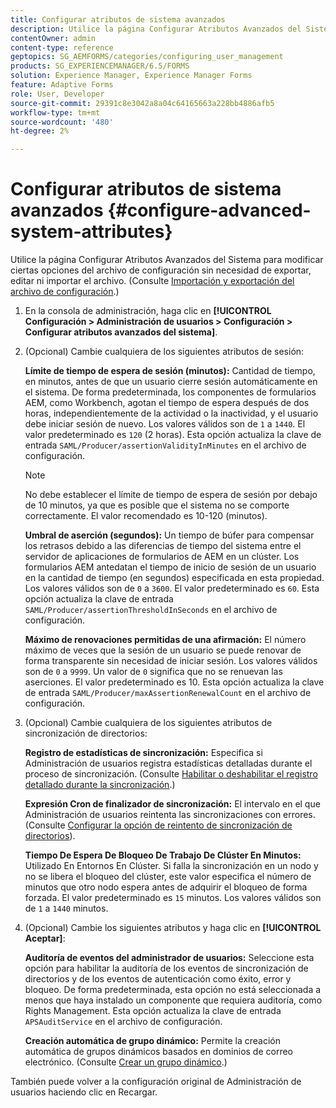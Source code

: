 ```yaml
---
title: Configurar atributos de sistema avanzados
description: Utilice la página Configurar Atributos Avanzados del Sistema para modificar ciertas opciones del archivo de configuración sin necesidad de exportar, editar ni importar el archivo.
contentOwner: admin
content-type: reference
geptopics: SG_AEMFORMS/categories/configuring_user_management
products: SG_EXPERIENCEMANAGER/6.5/FORMS
solution: Experience Manager, Experience Manager Forms
feature: Adaptive Forms
role: User, Developer
source-git-commit: 29391c8e3042a8a04c64165663a228bb4886afb5
workflow-type: tm+mt
source-wordcount: '480'
ht-degree: 2%

---
```


# Configurar atributos de sistema avanzados {#configure-advanced-system-attributes}

Utilice la página Configurar Atributos Avanzados del Sistema para modificar ciertas opciones del archivo de configuración sin necesidad de exportar, editar ni importar el archivo. (Consulte [Importación y exportación del archivo de configuración](/help/forms/using/admin-help/importing-exporting-configuration-file.md#importing-and-exporting-the-configuration-file).)

1. En la consola de administración, haga clic en **[!UICONTROL Configuración > Administración de usuarios > Configuración > Configurar atributos avanzados del sistema]**.
1. (Opcional) Cambie cualquiera de los siguientes atributos de sesión:

   **Límite de tiempo de espera de sesión (minutos):** Cantidad de tiempo, en minutos, antes de que un usuario cierre sesión automáticamente en el sistema. De forma predeterminada, los componentes de formularios AEM, como Workbench, agotan el tiempo de espera después de dos horas, independientemente de la actividad o la inactividad, y el usuario debe iniciar sesión de nuevo. Los valores válidos son de `1` a `1440`. El valor predeterminado es `120` (2 horas). Esta opción actualiza la clave de entrada `SAML/Producer/assertionValidityInMinutes` en el archivo de configuración.

   >[!NOTE]
   >
   >No debe establecer el límite de tiempo de espera de sesión por debajo de 10 minutos, ya que es posible que el sistema no se comporte correctamente. El valor recomendado es 10-120 (minutos).

   **Umbral de aserción (segundos):** Un tiempo de búfer para compensar los retrasos debido a las diferencias de tiempo del sistema entre el servidor de aplicaciones de formularios de AEM en un clúster. Los formularios AEM antedatan el tiempo de inicio de sesión de un usuario en la cantidad de tiempo (en segundos) especificada en esta propiedad. Los valores válidos son de `0` a `3600`. El valor predeterminado es `60`. Esta opción actualiza la clave de entrada `SAML/Producer/assertionThresholdInSeconds` en el archivo de configuración.

   **Máximo de renovaciones permitidas de una afirmación:** El número máximo de veces que la sesión de un usuario se puede renovar de forma transparente sin necesidad de iniciar sesión. Los valores válidos son de `0` a `9999`. Un valor de `0` significa que no se renuevan las aserciones. El valor predeterminado es 10. Esta opción actualiza la clave de entrada `SAML/Producer/maxAssertionRenewalCount` en el archivo de configuración.

1. (Opcional) Cambie cualquiera de los siguientes atributos de sincronización de directorios:

   **Registro de estadísticas de sincronización:** Especifica si Administración de usuarios registra estadísticas detalladas durante el proceso de sincronización. (Consulte [Habilitar o deshabilitar el registro detallado durante la sincronización](/help/forms/using/admin-help/synchronizing-directories.md#enable-or-disable-detailed-logging-during-synchronization).)

   **Expresión Cron de finalizador de sincronización:** El intervalo en el que Administración de usuarios reintenta las sincronizaciones con errores. (Consulte [Configurar la opción de reintento de sincronización de directorios](/help/forms/using/admin-help/synchronizing-directories.md#configure-the-directory-synchronization-retry-option)).

   **Tiempo De Espera De Bloqueo De Trabajo De Clúster En Minutos:** Utilizado En Entornos En Clúster. Si falla la sincronización en un nodo y no se libera el bloqueo del clúster, este valor especifica el número de minutos que otro nodo espera antes de adquirir el bloqueo de forma forzada. El valor predeterminado es `15` minutos. Los valores válidos son de `1` a `1440` minutos.

1. (Opcional) Cambie los siguientes atributos y haga clic en **[!UICONTROL Aceptar]**:

   **Auditoría de eventos del administrador de usuarios:** Seleccione esta opción para habilitar la auditoría de los eventos de sincronización de directorios y de los eventos de autenticación como éxito, error y bloqueo. De forma predeterminada, esta opción no está seleccionada a menos que haya instalado un componente que requiera auditoría, como Rights Management. Esta opción actualiza la clave de entrada `APSAuditService` en el archivo de configuración.

   **Creación automática de grupo dinámico:** Permite la creación automática de grupos dinámicos basados en dominios de correo electrónico. (Consulte [Crear un grupo dinámico](/help/forms/using/admin-help/creating-configuring-groups.md#create-a-dynamic-group).)

También puede volver a la configuración original de Administración de usuarios haciendo clic en Recargar.
